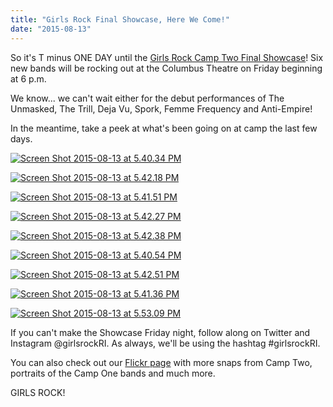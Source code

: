 ```yaml
---
title: "Girls Rock Final Showcase, Here We Come!"
date: "2015-08-13"
---
```


So it's T minus ONE DAY until the [Girls Rock Camp Two Final Showcase](https://www.facebook.com/events/1459973014317415/)! Six new bands will be rocking out at the Columbus Theatre on Friday beginning at 6 p.m.

We know... we can't wait either for the debut performances of The Unmasked, The Trill, Deja Vu, Spork, Femme Frequency and Anti-Empire!

In the meantime, take a peek at what's been going on at camp the last few days.

[![Screen Shot 2015-08-13 at 5.40.34 PM](/uploads/blogpost/Screen-Shot-2015-08-13-at-5.40.34-PM-e1439502343717.png)](http://girlsrockri.org/wp-content/uploads/2015/08/Screen-Shot-2015-08-13-at-5.40.34-PM-e1439502343717.png)

[![Screen Shot 2015-08-13 at 5.42.18 PM](/uploads/blogpost/Screen-Shot-2015-08-13-at-5.42.18-PM-e1439502449516.png)](http://girlsrockri.org/wp-content/uploads/2015/08/Screen-Shot-2015-08-13-at-5.42.18-PM-e1439502449516.png)

[![Screen Shot 2015-08-13 at 5.41.51 PM](/uploads/blogpost/Screen-Shot-2015-08-13-at-5.41.51-PM-e1439502398169.png)](http://girlsrockri.org/wp-content/uploads/2015/08/Screen-Shot-2015-08-13-at-5.41.51-PM-e1439502398169.png)

[![Screen Shot 2015-08-13 at 5.42.27 PM](/uploads/blogpost/Screen-Shot-2015-08-13-at-5.42.27-PM-e1439502463633.png)](http://girlsrockri.org/wp-content/uploads/2015/08/Screen-Shot-2015-08-13-at-5.42.27-PM-e1439502463633.png)

[![Screen Shot 2015-08-13 at 5.42.38 PM](/uploads/blogpost/Screen-Shot-2015-08-13-at-5.42.38-PM-e1439502476583.png)](http://girlsrockri.org/wp-content/uploads/2015/08/Screen-Shot-2015-08-13-at-5.42.38-PM-e1439502476583.png)

[![Screen Shot 2015-08-13 at 5.40.54 PM](/uploads/blogpost/Screen-Shot-2015-08-13-at-5.40.54-PM-e1439502363156.png)](http://girlsrockri.org/wp-content/uploads/2015/08/Screen-Shot-2015-08-13-at-5.40.54-PM-e1439502363156.png)

[![Screen Shot 2015-08-13 at 5.42.51 PM](/uploads/blogpost/Screen-Shot-2015-08-13-at-5.42.51-PM-e1439502491502.png)](http://girlsrockri.org/wp-content/uploads/2015/08/Screen-Shot-2015-08-13-at-5.42.51-PM-e1439502491502.png)

[![Screen Shot 2015-08-13 at 5.41.36 PM](/uploads/blogpost/Screen-Shot-2015-08-13-at-5.41.36-PM-e1439502381689.png)](http://girlsrockri.org/wp-content/uploads/2015/08/Screen-Shot-2015-08-13-at-5.41.36-PM-e1439502381689.png)

[![Screen Shot 2015-08-13 at 5.53.09 PM](/uploads/blogpost/Screen-Shot-2015-08-13-at-5.53.09-PM-e1439502841416.png)](http://girlsrockri.org/wp-content/uploads/2015/08/Screen-Shot-2015-08-13-at-5.53.09-PM.png)

If you can't make the Showcase Friday night, follow along on Twitter and Instagram @girlsrockRI. As always, we'll be using the hashtag #girlsrockRI.

You can also check out our [Flickr page](https://www.flickr.com/photos/girlsrockri/) with more snaps from Camp Two, portraits of the Camp One bands and much more.

GIRLS ROCK!
